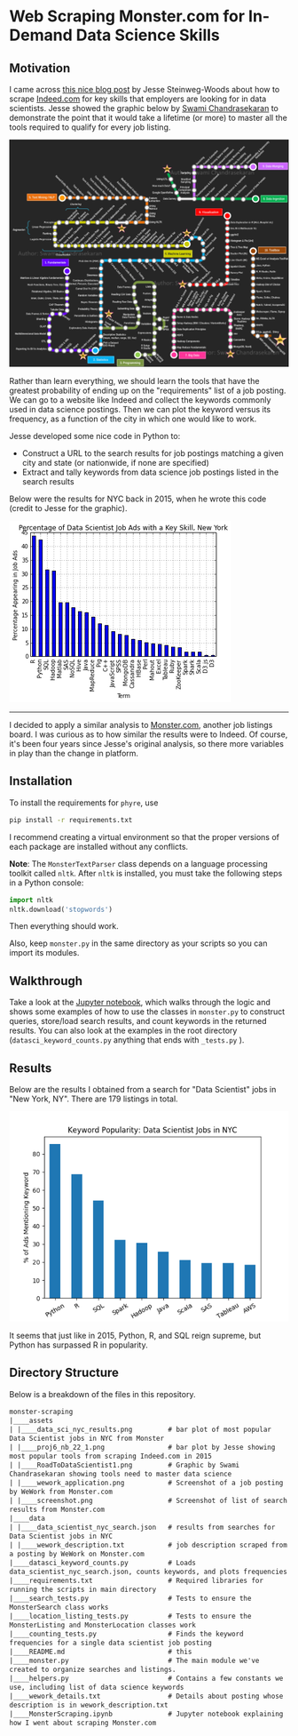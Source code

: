 # Web Scraping Monster.com for In-Demand Data Science Skills

## Motivation

I came across [this nice blog post](https://jessesw.com/Data-Science-Skills/) by Jesse Steinweg-Woods about how to scrape [Indeed.com](https://www.indeed.com) for key skills that employers are looking for in data scientists. Jesse showed the graphic below by [Swami Chandrasekaran](http://nirvacana.com/thoughts/becoming-a-data-scientist/) to demonstrate the point that it would take a lifetime (or more) to master all the tools required to qualify for every job listing.

![data scientist roadmap](assets/RoadToDataScientist1.png)

Rather than learn everything, we should learn the tools that have the greatest probability of ending up on the "requirements" list of a job posting. We can go to a website like Indeed and collect the keywords commonly used in data science postings. Then we can plot the keyword versus its frequency, as a function of the city in which one would like to work. 

Jesse developed some nice code in Python to:
* Construct a URL to the search results for job postings matching a given city and state (or nationwide, if none are specified)
* Extract and tally keywords from data science job postings listed in the search results

Below were the results for NYC back in 2015, when he wrote this code (credit to Jesse for the graphic).

![data scientist top keywords nyc](assets/proj6_nb_22_1.png)

---

I decided to apply a similar analysis to [Monster.com](https://www.monster.com/), another job listings board. I was 
curious as to how similar the results were to Indeed. Of course, it's been four years since Jesse's original analysis, 
so there more variables in play than the change in platform.

## Installation

To install the requirements for `phyre`, use

```bash
pip install -r requirements.txt
```

I recommend creating a virtual environment so that the proper versions of each package are installed without any conflicts.

**Note**: The `MonsterTextParser` class depends on a language processing toolkit called `nltk`. After `nltk` is installed, you must take the following steps in a Python console:

```python
import nltk
nltk.download('stopwords')
```

Then everything should work.

Also, keep `monster.py` in the same directory as your scripts so you can import its modules.

## Walkthrough

Take a look at the [Jupyter notebook](https://nbviewer.jupyter.org/github/benmayersohn/monster-scraping/blob/master/MonsterScraping.ipynb), which walks through the logic and shows some examples of how to use the classes in `monster.py` to construct queries, store/load search results, and count keywords in the returned results. You can also look at the examples in the root directory (`datasci_keyword_counts.py` anything that ends with `_tests.py` ).

## Results

Below are the results I obtained from a search for "Data Scientist" jobs in "New York, NY". There are 179 listings in total.

![top keywords for data scientist listings on Monster, NYC 2019](assets/data_sci_nyc_results.png)

It seems that just like in 2015, Python, R, and SQL reign supreme, but Python has surpassed R in popularity.

## Directory Structure

Below is a breakdown of the files in this repository.
<pre class="language-bash"><code class="language-bash">monster-scraping
|____assets            
| |____data_sci_nyc_results.png         # bar plot of most popular Data Scientist jobs in NYC from Monster
| |____proj6_nb_22_1.png                # bar plot by Jesse showing most popular tools from scraping Indeed.com in 2015
| |____RoadToDataScientist1.png         # Graphic by Swami Chandrasekaran showing tools need to master data science
| |____wework_application.png           # Screenshot of a job posting by WeWork from Monster.com
| |____screenshot.png                   # Screenshot of list of search results from Monster.com
|____data          
| |____data_scientist_nyc_search.json   # results from searches for Data Scientist jobs in NYC
| |____wework_description.txt           # job description scraped from a posting by WeWork on Monster.com
|____datasci_keyword_counts.py          # Loads data_scientist_nyc_search.json, counts keywords, and plots frequencies
|____requirements.txt                   # Required libraries for running the scripts in main directory
|____search_tests.py                    # Tests to ensure the MonsterSearch class works
|____location_listing_tests.py          # Tests to ensure the MonsterListing and MonsterLocation classes work
|____counting_tests.py                  # Finds the keyword frequencies for a single data scientist job posting
|____README.md                          # this
|____monster.py                         # The main module we've created to organize searches and listings.
|____helpers.py                         # Contains a few constants we use, including list of data science keywords
|____wework_details.txt                 # Details about posting whose description is in wework_description.txt
|____MonsterScraping.ipynb              # Jupyter notebook explaining how I went about scraping Monster.com
</code></pre>


